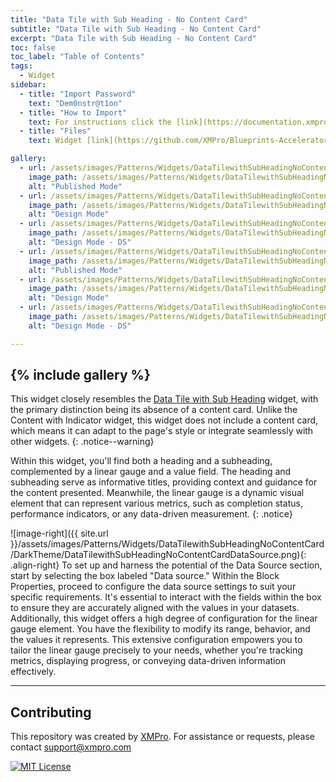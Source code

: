 ```yaml
---
title: "Data Tile with Sub Heading - No Content Card"
subtitle: "Data Tile with Sub Heading - No Content Card"
excerpt: "Data Tile with Sub Heading - No Content Card"
toc: false
toc_label: "Table of Contents"
tags:
  - Widget
sidebar:
  - title: "Import Password"
    text: "Dem0nstr@t1on"
  - title: "How to Import"
    text: For instructions click the [link](https://documentation.xmpro.com/how-tos/apps/manage-widgets#importing-widgets)
  - title: "Files"
    text: Widget [link](https://github.com/XMPro/Blueprints-Accelerators-Patterns/blob/master/Patterns/Widgets/Data%20Tile%20with%20Sub%20Heading%20No%20Content%20Card.xwid)

gallery:
  - url: /assets/images/Patterns/Widgets/DataTilewithSubHeadingNoContentCard/DarkTheme/DataTilewithSubHeadingNoContentCardPublishedMode.png
    image_path: /assets/images/Patterns/Widgets/DataTilewithSubHeadingNoContentCard/DarkTheme/DataTilewithSubHeadingNoContentCardPublishedMode.png
    alt: "Published Mode"
  - url: /assets/images/Patterns/Widgets/DataTilewithSubHeadingNoContentCard/DarkTheme/DataTilewithSubHeadingNoContentCardDesignMode.png
    image_path: /assets/images/Patterns/Widgets/DataTilewithSubHeadingNoContentCard/DarkTheme/DataTilewithSubHeadingNoContentCardDesignMode.png
    alt: "Design Mode"
  - url: /assets/images/Patterns/Widgets/DataTilewithSubHeadingNoContentCard/DarkTheme/DataTilewithSubHeadingNoContentCardDataSource.png
    image_path: /assets/images/Patterns/Widgets/DataTilewithSubHeadingNoContentCard/DarkTheme/DataTilewithSubHeadingNoContentCardDataSource.png
    alt: "Design Mode - DS"
  - url: /assets/images/Patterns/Widgets/DataTilewithSubHeadingNoContentCard/LightTheme/DataTilewithSubHeadingNoContentCardPublishedMode.png
    image_path: /assets/images/Patterns/Widgets/DataTilewithSubHeadingNoContentCard/LightTheme/DataTilewithSubHeadingNoContentCardPublishedMode.png
    alt: "Published Mode"
  - url: /assets/images/Patterns/Widgets/DataTilewithSubHeadingNoContentCard/LightTheme/DataTilewithSubHeadingNoContentCardDesignMode.png
    image_path: /assets/images/Patterns/Widgets/DataTilewithSubHeadingNoContentCard/LightTheme/DataTilewithSubHeadingNoContentCardDesignMode.png
    alt: "Design Mode"
  - url: /assets/images/Patterns/Widgets/DataTilewithSubHeadingNoContentCard/LightTheme/DataTilewithSubHeadingNoContentCardDataSource.png
    image_path: /assets/images/Patterns/Widgets/DataTilewithSubHeadingNoContentCard/LightTheme/DataTilewithSubHeadingNoContentCardDataSource.png
    alt: "Design Mode - DS"

---
```

{% include gallery %}
---
This widget closely resembles the <a href="WidgetDataTilewithSubHeading">Data Tile with Sub Heading</a> widget, with the primary distinction being its absence of a content card. Unlike the Content with Indicator widget, this widget does not include a content card, which means it can adapt to the page's style or integrate seamlessly with other widgets.
{: .notice--warning}

Within this widget, you'll find both a heading and a subheading, complemented by a linear gauge and a value field. The heading and subheading serve as informative titles, providing context and guidance for the content presented. Meanwhile, the linear gauge is a dynamic visual element that can represent various metrics, such as completion status, performance indicators, or any data-driven measurement.
{: .notice}

![image-right]({{ site.url }}/assets/images/Patterns/Widgets/DataTilewithSubHeadingNoContentCard/DarkTheme/DataTilewithSubHeadingNoContentCardDataSource.png){: .align-right}
To set up and harness the potential of the Data Source section, start by selecting the box labeled "Data source." Within the Block Properties, proceed to configure the data source settings to suit your specific requirements. It's essential to interact with the fields within the box to ensure they are accurately aligned with the values in your datasets. Additionally, this widget offers a high degree of configuration for the linear gauge element. You have the flexibility to modify its range, behavior, and the values it represents. This extensive configuration empowers you to tailor the linear gauge precisely to your needs, whether you're tracking metrics, displaying progress, or conveying data-driven information effectively.
<hr />

## Contributing
This repository was created by <a href="https://xmpro.com/">XMPro</a>. 
For assistance or requests, please contact <a href="mailto:support@xmpro.com">support@xmpro.com</a>

[![MIT License](https://img.shields.io/badge/License-MIT-green.svg)](https://choosealicense.com/licenses/mit/)
